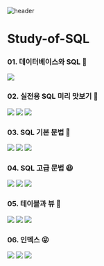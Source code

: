 ![header](https://capsule-render.vercel.app/api?type=venom&color=auto&height=300&section=header&text=STUDY%20OF%20SQL&fontSize=90)
# Study-of-SQL

### 01. 데이터베이스와 SQL 🧐  
<a href="https://velog.io/@kimminseo9/SQL-01-1-%EB%8D%B0%EC%9D%B4%ED%84%B0%EB%B2%A0%EC%9D%B4%EC%8A%A4-%EC%95%8C%EC%95%84%EB%B3%B4%EA%B8%B0"><img src="https://img.shields.io/badge/01. 데이터베이스 알아보기-0085CA?style=flat-square&logo=velog&logoColor=white"/></a>

### 02. 실전용 SQL 미리 맛보기 🙂
<a href="https://velog.io/@kimminseo9/SQL-02-1-%EB%8D%B0%EC%9D%B4%ED%84%B0%EB%B2%A0%EC%9D%B4%EC%8A%A4-%EB%AA%A8%EB%8D%B8%EB%A7%81"><img src="https://img.shields.io/badge/01. 데이터베이스 모델링-0085CA?style=flat-square&logo=velog&logoColor=white"/></a>
<a href="https://velog.io/@kimminseo9/SQL-02-2-%EB%8D%B0%EC%9D%B4%ED%84%B0%EB%B2%A0%EC%9D%B4%EC%8A%A4-%EC%8B%9C%EC%9E%91%EB%B6%80%ED%84%B0-%EB%81%9D%EA%B9%8C%EC%A7%80"><img src="https://img.shields.io/badge/02. 데이터베이스 시작부터 끝까지-0085CA?style=flat-square&logo=velog&logoColor=white"/></a>
<a href="https://velog.io/@kimminseo9/SQL-02-3-%EB%8D%B0%EC%9D%B4%ED%84%B0%EB%B2%A0%EC%9D%B4%EC%8A%A4-%EA%B0%9C%EC%B2%B4"><img src="https://img.shields.io/badge/03. 데이터베이스 개체-0085CA?style=flat-square&logo=velog&logoColor=white"/></a>    
    
### 03. SQL 기본 문법 🥸
<a href="https://velog.io/@kimminseo9/SQL-03-1-SELECT-FROM-WHERE"><img src="https://img.shields.io/badge/01. SELECT ~ FROM ~ WHERE-0085CA?style=flat-square&logo=velog&logoColor=white"/></a> 
<a href="https://velog.io/@kimminseo9/SQL-03-2-%EC%A2%80-%EB%8D%94-%EA%B9%8A%EA%B2%8C-%EC%95%8C%EC%95%84%EB%B3%B4%EB%8A%94-SELECT-%EB%AC%B8"><img src="https://img.shields.io/badge/02. 좀 더 깊게 알아보는 SELECT 문-0085CA?style=flat-square&logo=velog&logoColor=white"/></a> 
<a href="https://velog.io/@kimminseo9/SQL-03-3-%EB%8D%B0%EC%9D%B4%ED%84%B0-%EB%B3%80%EA%B2%BD%EC%9D%84-%EC%9C%84%ED%95%9C-SQL-%EB%AC%B8"><img src="https://img.shields.io/badge/03. 데이터 변경을 위한 SQL 문-0085CA?style=flat-square&logo=velog&logoColor=white"/></a> 
    
### 04. SQL 고급 문법 😆
<a href="https://velog.io/@kimminseo9/SQL-04-1-MySQL%EC%9D%98-%EB%8D%B0%EC%9D%B4%ED%84%B0-%ED%98%95%EC%8B%9D"><img src="https://img.shields.io/badge/01. MySQL의 데이터 형식-0085CA?style=flat-square&logo=velog&logoColor=white"/></a> 
<a href="https://velog.io/@kimminseo9/SQL-04-2-%EB%91%90-%ED%85%8C%EC%9D%B4%EB%B8%94%EC%9D%84-%EB%AC%B6%EB%8A%94-%EC%A1%B0%EC%9D%B8"><img src="https://img.shields.io/badge/02. 두 테이블을 묶는 조인-0085CA?style=flat-square&logo=velog&logoColor=white"/></a> 
<a href="https://velog.io/@kimminseo9/SQL-04-3-SQL-%ED%94%84%EB%A1%9C%EA%B7%B8%EB%9E%98%EB%B0%8D"><img src="https://img.shields.io/badge/03. SQL 프로그래밍-0085CA?style=flat-square&logo=velog&logoColor=white"/></a> 

### 05. 테이블과 뷰 🤩
<a href="https://velog.io/@kimminseo9/SQL-05-1-SQL-%ED%85%8C%EC%9D%B4%EB%B8%94-%EB%A7%8C%EB%93%A4%EA%B8%B0"><img src="https://img.shields.io/badge/01. SQL 테이블 만들기-0085CA?style=flat-square&logo=velog&logoColor=white"/></a> 
<a href="https://velog.io/@kimminseo9/SQL-05-2-%EC%A0%9C%EC%95%BD%EC%A1%B0%EA%B1%B4%EC%9C%BC%EB%A1%9C-%ED%85%8C%EC%9D%B4%EB%B8%94%EC%9D%84-%EA%B2%AC%EA%B3%A0%ED%95%98%EA%B2%8C"><img src="https://img.shields.io/badge/02. 제약조건으로 테이블을 견고하게-0085CA?style=flat-square&logo=velog&logoColor=white"/></a>
<a href="https://velog.io/@kimminseo9/SQL-05-3-%EA%B0%80%EC%83%81%EC%9D%98-%ED%85%8C%EC%9D%B4%EB%B8%94-%EB%B7%B0"><img src="https://img.shields.io/badge/03. 가상의 테이블: 뷰-0085CA?style=flat-square&logo=velog&logoColor=white"/></a>

### 06. 인덱스 😜
<a href="https://velog.io/@kimminseo9/SQL-06-1-%EC%9D%B8%EB%8D%B1%EC%8A%A4-%EA%B0%9C%EB%85%90%EC%9D%84-%ED%8C%8C%EC%95%85%ED%95%98%EC%9E%90"><img src="https://img.shields.io/badge/01. 인덱스 개념을 파악하자-0085CA?style=flat-square&logo=velog&logoColor=white"/></a> 
<a href="https://velog.io/@kimminseo9/SQL-06-2-%EC%9D%B8%EB%8D%B1%EC%8A%A4%EC%9D%98-%EB%82%B4%EB%B6%80-%EC%9E%91%EB%8F%99"><img src="https://img.shields.io/badge/02. 인덱스의 내부 작동-0085CA?style=flat-square&logo=velog&logoColor=white"/></a> 
<a href="https://velog.io/@kimminseo9/SQL-06-3-%EC%9D%B8%EB%8D%B1%EC%8A%A4%EC%9D%98-%EC%8B%A4%EC%A0%9C-%EC%82%AC%EC%9A%A9"><img src="https://img.shields.io/badge/03. 인덱스의 실제 사용-0085CA?style=flat-square&logo=velog&logoColor=white"/></a> 
